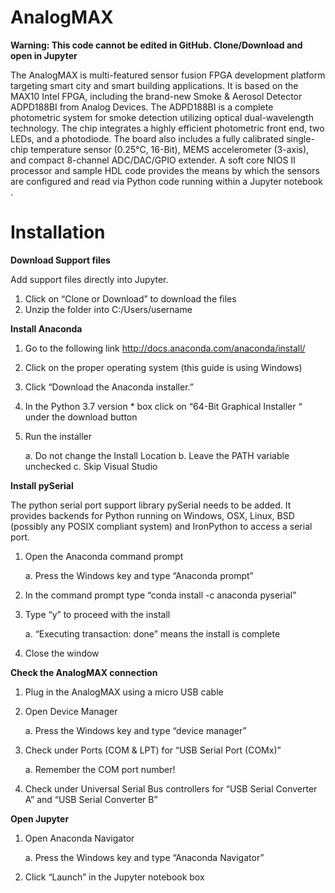 # AnalogMAX
**Warning: This code cannot be edited in GitHub. Clone/Download and open in Jupyter**

The AnalogMAX is multi-featured sensor fusion FPGA development platform targeting smart city and smart building applications. 
It is based on the MAX10 Intel FPGA, including the brand-new Smoke & Aerosol Detector ADPD188BI from Analog Devices. The ADPD188BI is a complete photometric system for smoke detection utilizing optical dual-wavelength technology. The chip integrates a highly efficient photometric front end, two LEDs, and a photodiode. The board also includes a fully calibrated single-chip temperature sensor (0.25°C, 16-Bit), MEMS accelerometer (3-axis), and compact 8-channel ADC/DAC/GPIO extender. A soft core NIOS II processor and sample HDL code provides the means by which the sensors are configured and read via Python code running within a Jupyter notebook .

# Installation

**Download Support files**

Add support files directly into Jupyter.
1.	Click on “Clone or Download” to download the files
2.	Unzip the folder into C:/Users/username

**Install Anaconda**

1.	Go to the following link http://docs.anaconda.com/anaconda/install/
2.	Click on the proper operating system (this guide is using Windows)
3.	Click “Download the Anaconda installer.”
4.	In the Python 3.7 version * box click on “64-Bit Graphical Installer “ under the download button 
5.	Run the installer
    
    a.	Do not change the Install Location
    b.	Leave the PATH variable unchecked
    c.	Skip Visual Studio

**Install pySerial**

The python serial port support library pySerial needs to be added. It provides backends for Python running on Windows, OSX, Linux, BSD (possibly any POSIX compliant system) and IronPython to access a serial port.
1.	 Open the Anaconda command prompt
       
       a.	Press the Windows key and type “Anaconda prompt”
2.	In the command prompt type “conda install -c anaconda pyserial”
3.	Type “y” to proceed with the install
    
    a.	“Executing transaction: done” means the install is complete
4.	Close the window

**Check the AnalogMAX connection**

1.	Plug in the AnalogMAX using a micro USB cable
2.	Open Device Manager
    
    a.	Press the Windows key and type “device manager”
3.	Check under Ports (COM & LPT) for “USB Serial Port (COMx)”
   
    a.	Remember the COM port number!
4.	Check under Universal Serial Bus controllers for “USB Serial Converter A” and “USB Serial Converter B”

**Open Jupyter**

1.	Open Anaconda Navigator
    
    a.	Press the Windows key and type “Anaconda Navigator”
2.	Click “Launch” in the Jupyter notebook box 

